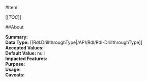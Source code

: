 #Item

[[_TOC_]]

##About

**Summary:**   
**Data Type:** [[Rdl.DrillthroughType|/API/Rdl/Rdl-DrillthroughType]]  
**Accepted Values:**   
**Default Value:** null  
**Impacted Features:**   
**Purpose:**   
**Usage:**   
**Caveats:**   

